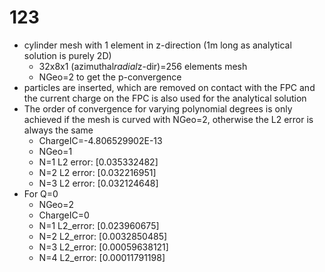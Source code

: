 # 123
- cylinder mesh with 1 element in z-direction (1m long as analytical solution is purely 2D)
  - 32x8x1 (azimuthal*radial*z-dir)=256 elements mesh
  - NGeo=2 to get the p-convergence
- particles are inserted, which are removed on contact with the FPC and the current charge on the FPC is also used for the analytical solution
- The order of convergence for varying polynomial degrees is only achieved if the mesh is curved with NGeo=2, otherwise the L2 error is always the same
  - ChargeIC=-4.806529902E-13
  - NGeo=1
  - N=1 L2 error: [0.035332482]
  - N=2 L2 error: [0.032216951]
  - N=3 L2 error: [0.032124648]
- For Q=0
  - NGeo=2
  - ChargeIC=0
  - N=1 L2_error: [0.023960675]
  - N=2 L2_error: [0.0032850485]
  - N=3 L2_error: [0.00059638121]
  - N=4 L2_error: [0.00011791198]

